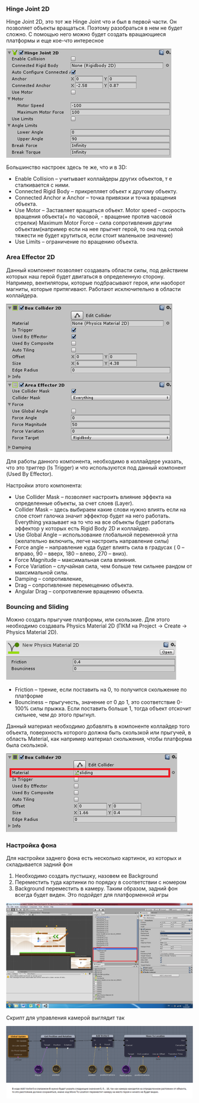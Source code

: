 ### Hinge Joint 2D

Hinge Joint 2D, это тот же Hinge Joint что и был в первой части. Он позволяет объекты вращаться. Поэтому разобраться в нем не будет сложно. С помощью него можно будет создать вращающиеся платформы и еще кое-что интересное

![](img/image5.png)

Большинство настроек здесь те же, что и в 3D:

- Enable Collision – учитывает коллайдеры других объектов, т е сталкивается с ними.
- Connected Rigid Body – прикрепляет объект к другому объекту.
- Connected Anchor и Anchor – точка привязки и точка вращения объекта.
- Use Motor – Заставляет вращаться объект. Motor speed – скорость вращения объекта(+ по часовой, - вращение против часовой стрелки) Maximum Motor Force – сила сопротивления другим объектам(например если на нее прыгнет герой, то она под силой тяжести не будет крутиться, если стоит маленькое значение)
- Use Limits – ограничение по вращению объекта.

### Area Effector 2D

Данный компонент позволяет создавать области силы, под действием которых наш герой будет двигаться в определенную сторону. Например, вентиляторы, которые подбрасывают героя, или наоборот магниты, которые притягивают. Работают исключительно в области коллайдера.

![](img/image7.png)

Для работы данного компонента, необходимо в коллайдере указать, что это триггер (Is Trigger) и что используются под данный компонент (Used By Effector).

Настройки этого компонента:

- Use Collider Mask – позволяет настроить влияние эффекта на определенные объекты, за счет слоев (Layer).
- Collider Mask – здесь выбираем какие слови нужно влиять если на слое стоит галочка значит эффектор будет на него работать. Everything указывает на то что на все объекты будет работать эффектор у которых есть Rigid Body 2D и коллайдер.
- Use Global Angle – использование глобальной переменной угла (желательно включить, легче настроить направление силы)
- Force angle – направление куда будет влиять сила в градусах ( 0 – вправо, 90 – вверх, 180 – влево, 270 – вниз).
- Force Magnitude – максимальная сила влияния.
- Force Variation – случайная сила, чем больше тем сильнее рандом от максимальной силы.
- Damping – сопротивление, 
- Drag – сопротивление перемещению объекта.
- Angular Drag – сопротивление вращению объекта.

### Bouncing and Sliding

Можно создать прыгучие платформы, или скользкие. Для этого необходимо создавать Physics Material 2D (ПКМ на Project -> Create -> Physics Material 2D).

![](img/image6.png)

- Friction – трение, если поставить на 0, то получится скольжение по платформе
- Bounciness – прыгучесть, значение от 0 до 1, это соответствие 0-100% силы прыжка. Если поставить больше 1, тогда объект отскочит сильнее, чем до этого прыгнул.

Данный материал необходимо добавлять в компоненте коллайдер того объекта, поверхность которого должна быть скользкой или прыгучей, в область Material, как например материал скольжения, чтобы платформа была скользкой.

![](img/image8.png)

### Настройка фона

Для настройки заднего фона есть несколько картинок, из которых и
складывается задний фон

1. Необходимо создать пустышку, назовем ее Background
2. Переместить туда картинки по порядку в соответствии с номером
3. Background переместить в камеру. Таким образом, задний фон всегда будет виден. Это подойдет для платформенной игры

![](img/image1.png)

Скрипт для управления камерой выглядит так

![](img/image2.png)